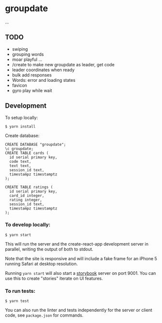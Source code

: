 # groupdate

...
## TODO
- swiping
- grouping words
- moar playful
...
- /create to make new groupdate as leader, get code
- leader coordinates when ready
- bulk add responses
- Words: error and loading states
- favicon
- gyro play while wait


## Development
To setup locally:
```
$ yarn install
```

Create database:
```
CREATE DATABASE "groupdate";
\c groupdate;
CREATE TABLE cards (
  id serial primary key,
  code text,
  text text,
  session_id text,
  timestampz timestamptz
);

CREATE TABLE ratings (
  id serial primary key,
  card_id integer,
  rating integer,
  session_id text,
  timestampz timestamptz
);
```

### To develop locally:
```
$ yarn start
```

This will run the server and the create-react-app development server in parallel, writing the output of both to stdout.

Note that the site is responsive and will include a fake frame for an iPhone 5 running Safari at desktop resolution.

Running `yarn start` will also start a [storybook](https://github.com/storybooks/storybook) server on port 9001.  You can use this to create "stories" iterate on UI features.


### To run tests:
```
$ yarn test
```

You can also run the linter and tests independently for the server or client code, see `package.json` for commands.

